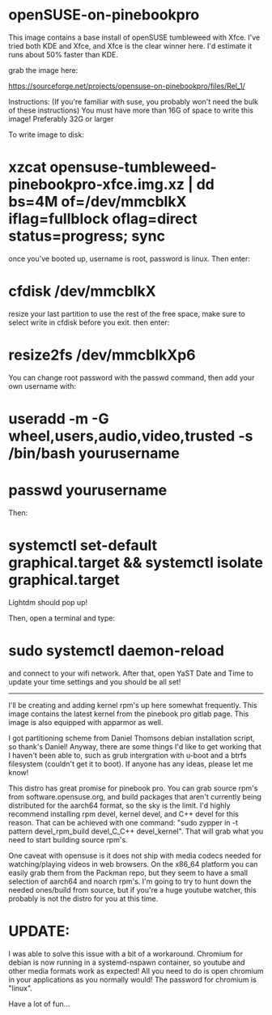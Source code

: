 # openSUSE-on-pinebookpro

This image contains a base install of openSUSE tumbleweed with Xfce. I've tried both KDE and Xfce, and Xfce is the clear winner here. I'd estimate it runs about 50% faster than KDE. 

grab the image here:

https://sourceforge.net/projects/opensuse-on-pinebookpro/files/Rel_1/

Instructions:
(If you're familiar with suse, you probably won't need the bulk of these instructions)
You must have more than 16G of space to write this image! Preferably 32G or larger

To write image to disk:

# xzcat opensuse-tumbleweed-pinebookpro-xfce.img.xz | dd bs=4M of=/dev/mmcblkX iflag=fullblock oflag=direct status=progress; sync

once you've booted up, username is root, password is linux. Then enter:

# cfdisk /dev/mmcblkX

resize your last partition to use the rest of the free space, make sure to select write in cfdisk before you exit.
then enter:

# resize2fs /dev/mmcblkXp6

You can change root password with the passwd command, then add your own username with:

# useradd -m -G wheel,users,audio,video,trusted -s /bin/bash yourusername

# passwd yourusername

Then:

# systemctl set-default graphical.target && systemctl isolate graphical.target

Lightdm should pop up!

Then, open a terminal and type:

# sudo systemctl daemon-reload

and connect to your wifi network. After that, open YaST Date and Time to update your time settings and you should be all set!

----------------------------------------------------------------------------------------------------------------------------



I'll be creating and adding kernel rpm's up here somewhat frequently. This image contains the latest kernel from the pinebook pro gitlab page. This image is also equipped with apparmor as well.

I got partitioning scheme from Daniel Thomsons debian installation script, so thank's Daniel! Anyway, there are some things I'd like to get working that I haven't been able to, such as grub intergration with u-boot and a btrfs filesystem (couldn't get it to boot). If anyone has any ideas, please let me know!

This distro has great promise for pinebook pro. You can grab source rpm's from software.opensuse.org, and build packages that aren't currently being distributed for the aarch64 format, so the sky is the limit. I'd highly recommend installing rpm devel, kernel devel, and C++ devel for this reason. That can be achieved with one command: "sudo zypper in -t pattern devel_rpm_build  devel_C_C++ devel_kernel". That will grab what you need to start building source rpm's.

One caveat with opensuse is it does not ship with media codecs needed for watching/playing videos in web browsers. On the x86_64 platform you can easily grab them from the Packman repo, but they seem to have a small selection of aarch64 and noarch rpm's. I'm going to try to hunt down the needed ones/build from source, but if you're a huge youtube watcher, this probably is not the distro for you at this time. 
# UPDATE: 
I was able to solve this issue with a bit of a workaround. Chromium for debian is now running in a systemd-nspawn container, so youtube and other media formats work as expected! All you need to do is open chromium in your applications as you normally would! The password for chromium is "linux".

Have a lot of fun...
